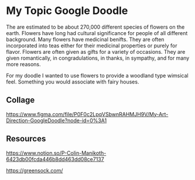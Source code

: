 # My Topic Google Doodle

The are estimated to be about 270,000 different species of flowers on the earth. Flowers have long had cultural significance for people of all different background. Many flowers have medicinal benifts. They are often incorporated into teas either for their medicinal properties or purely for flavor.  Flowers are often given as gifts for a variety of occasions. They are given romantically, in congradulations, in thanks, in sympathy, and for many more reasons.

For my doodle I wanted to use flowers to provide a woodland type wimsical feel. Something you would associate with fairy houses.

## Collage

https://www.figma.com/file/P0F0c2LpqVSbwnRAHMJH9V/My-Art-Direction-GoogleDoodle?node-id=0%3A1

## Resources

https://www.notion.so/P-Colin-Manikoth-6423db00fcda446b8dd463dd08ce7137

https://greensock.com/
